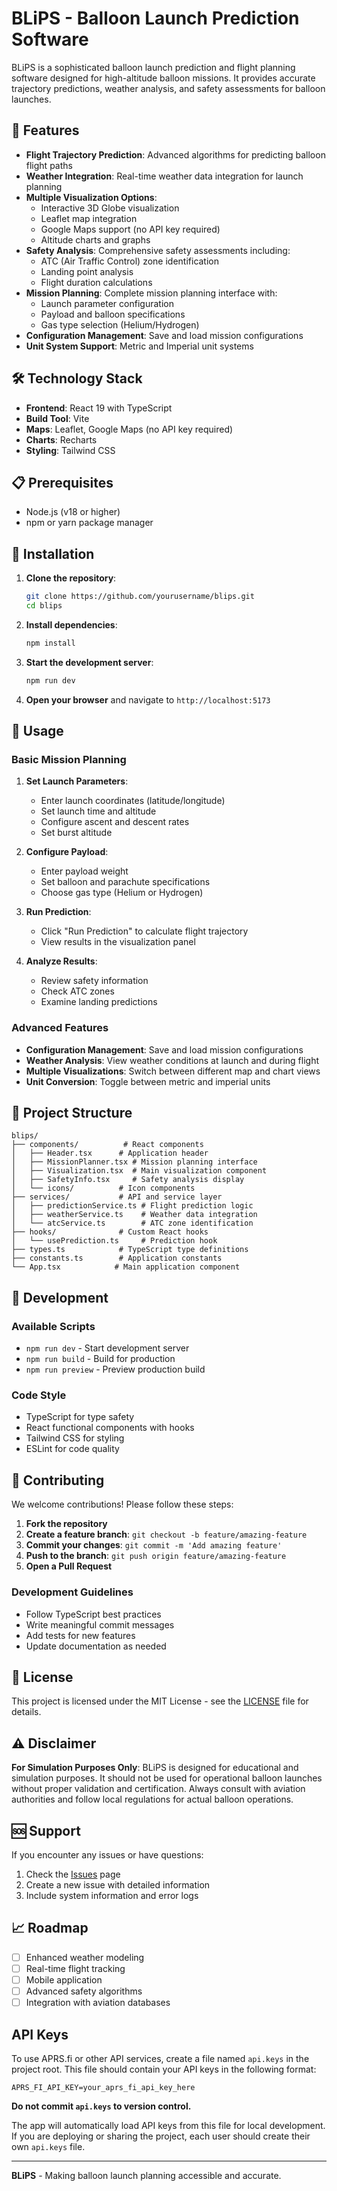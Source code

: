 # BLiPS - Balloon Launch Prediction Software

BLiPS is a sophisticated balloon launch prediction and flight planning software designed for high-altitude balloon missions. It provides accurate trajectory predictions, weather analysis, and safety assessments for balloon launches.

## 🚀 Features

- **Flight Trajectory Prediction**: Advanced algorithms for predicting balloon flight paths
- **Weather Integration**: Real-time weather data integration for launch planning
- **Multiple Visualization Options**: 
  - Interactive 3D Globe visualization
  - Leaflet map integration
  - Google Maps support (no API key required)
  - Altitude charts and graphs
- **Safety Analysis**: Comprehensive safety assessments including:
  - ATC (Air Traffic Control) zone identification
  - Landing point analysis
  - Flight duration calculations
- **Mission Planning**: Complete mission planning interface with:
  - Launch parameter configuration
  - Payload and balloon specifications
  - Gas type selection (Helium/Hydrogen)
- **Configuration Management**: Save and load mission configurations
- **Unit System Support**: Metric and Imperial unit systems

## 🛠️ Technology Stack

- **Frontend**: React 19 with TypeScript
- **Build Tool**: Vite
- **Maps**: Leaflet, Google Maps (no API key required)
- **Charts**: Recharts
- **Styling**: Tailwind CSS

## 📋 Prerequisites

- Node.js (v18 or higher)
- npm or yarn package manager

## 🚀 Installation

1. **Clone the repository**:
   ```bash
   git clone https://github.com/yourusername/blips.git
   cd blips
   ```

2. **Install dependencies**:
   ```bash
   npm install
   ```

3. **Start the development server**:
   ```bash
   npm run dev
   ```

4. **Open your browser** and navigate to `http://localhost:5173`

## 🎯 Usage

### Basic Mission Planning

1. **Set Launch Parameters**:
   - Enter launch coordinates (latitude/longitude)
   - Set launch time and altitude
   - Configure ascent and descent rates
   - Set burst altitude

2. **Configure Payload**:
   - Enter payload weight
   - Set balloon and parachute specifications
   - Choose gas type (Helium or Hydrogen)

3. **Run Prediction**:
   - Click "Run Prediction" to calculate flight trajectory
   - View results in the visualization panel

4. **Analyze Results**:
   - Review safety information
   - Check ATC zones
   - Examine landing predictions

### Advanced Features

- **Configuration Management**: Save and load mission configurations
- **Weather Analysis**: View weather conditions at launch and during flight
- **Multiple Visualizations**: Switch between different map and chart views
- **Unit Conversion**: Toggle between metric and imperial units

## 📁 Project Structure

```
blips/
├── components/          # React components
│   ├── Header.tsx      # Application header
│   ├── MissionPlanner.tsx # Mission planning interface
│   ├── Visualization.tsx  # Main visualization component
│   ├── SafetyInfo.tsx     # Safety analysis display
│   └── icons/          # Icon components
├── services/           # API and service layer
│   ├── predictionService.ts # Flight prediction logic
│   ├── weatherService.ts    # Weather data integration
│   └── atcService.ts        # ATC zone identification
├── hooks/              # Custom React hooks
│   └── usePrediction.ts     # Prediction hook
├── types.ts            # TypeScript type definitions
├── constants.ts        # Application constants
└── App.tsx            # Main application component
```

## 🔧 Development

### Available Scripts

- `npm run dev` - Start development server
- `npm run build` - Build for production
- `npm run preview` - Preview production build

### Code Style

- TypeScript for type safety
- React functional components with hooks
- Tailwind CSS for styling
- ESLint for code quality

## 🤝 Contributing

We welcome contributions! Please follow these steps:

1. **Fork the repository**
2. **Create a feature branch**: `git checkout -b feature/amazing-feature`
3. **Commit your changes**: `git commit -m 'Add amazing feature'`
4. **Push to the branch**: `git push origin feature/amazing-feature`
5. **Open a Pull Request**

### Development Guidelines

- Follow TypeScript best practices
- Write meaningful commit messages
- Add tests for new features
- Update documentation as needed

## 📄 License

This project is licensed under the MIT License - see the [LICENSE](LICENSE) file for details.

## ⚠️ Disclaimer

**For Simulation Purposes Only**: BLiPS is designed for educational and simulation purposes. It should not be used for operational balloon launches without proper validation and certification. Always consult with aviation authorities and follow local regulations for actual balloon operations.

## 🆘 Support

If you encounter any issues or have questions:

1. Check the [Issues](https://github.com/yourusername/blips/issues) page
2. Create a new issue with detailed information
3. Include system information and error logs

## 📈 Roadmap

- [ ] Enhanced weather modeling
- [ ] Real-time flight tracking
- [ ] Mobile application
- [ ] Advanced safety algorithms
- [ ] Integration with aviation databases

## API Keys

To use APRS.fi or other API services, create a file named `api.keys` in the project root. This file should contain your API keys in the following format:

```
APRS_FI_API_KEY=your_aprs_fi_api_key_here
```

**Do not commit `api.keys` to version control.**

The app will automatically load API keys from this file for local development. If you are deploying or sharing the project, each user should create their own `api.keys` file.

---

**BLiPS** - Making balloon launch planning accessible and accurate.
